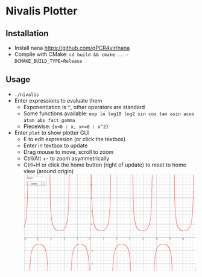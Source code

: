 # Nivalis Plotter

## Installation
- Install nana <https://github.com/qPCR4vir/nana>
- Compile with CMake: `cd build && cmake .. -DCMAKE_BUILD_TYPE=Release`

## Usage 
- `./nivalis`
- Enter expressions to evaluate them
    - Exponentiation is `^`, other operators are standard
    - Some functions available: `exp ln log10 log2 sin cos tan asin acos atan abs fact gamma`
    - Piecewise: `{x<0 : x, x>=0 : x^2}`
- Enter `plot` to show plotter GUI
    - E to edit expression (or click the textbox)
    - Enter in textbox to update
    - Drag mouse to move, scroll to zoom
    - Ctrl/Alt +- to zoom asymmetrically
    - Ctrl+H or click the home button (right of update) to reset to home view (around origin)
![Screenshot](https://github.com/sxyu/nivalis/blob/master/readme_img/screenshot.png?raw=true)

